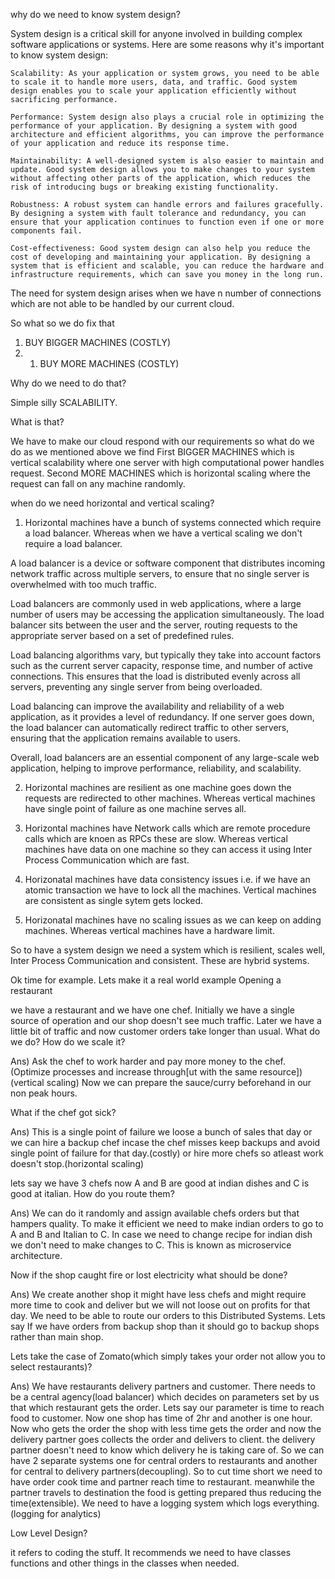 why do we need to know system design?

System design is a critical skill for anyone involved in building complex software applications or systems. Here are some reasons why it's important to know system design:

    Scalability: As your application or system grows, you need to be able to scale it to handle more users, data, and traffic. Good system design enables you to scale your application efficiently without sacrificing performance.

    Performance: System design also plays a crucial role in optimizing the performance of your application. By designing a system with good architecture and efficient algorithms, you can improve the performance of your application and reduce its response time.

    Maintainability: A well-designed system is also easier to maintain and update. Good system design allows you to make changes to your system without affecting other parts of the application, which reduces the risk of introducing bugs or breaking existing functionality.

    Robustness: A robust system can handle errors and failures gracefully. By designing a system with fault tolerance and redundancy, you can ensure that your application continues to function even if one or more components fail.

    Cost-effectiveness: Good system design can also help you reduce the cost of developing and maintaining your application. By designing a system that is efficient and scalable, you can reduce the hardware and infrastructure requirements, which can save you money in the long run.

The need for system design arises when we have n number of connections which are not able to be handled by our current cloud.

So what so we do fix that

1. BUY BIGGER MACHINES (COSTLY)
2.  1. BUY MORE MACHINES (COSTLY)

Why do we need to do that?

Simple silly SCALABILITY.

What is that?

We have to make our cloud respond with our requirements so what do we do as we mentioned above we find
First BIGGER MACHINES which is vertical scalability where one server with high computational power handles request.
Second MORE MACHINES which is horizontal scaling where the request can fall on any machine randomly.

when do we need horizontal and vertical scaling?

1. Horizontal machines have a bunch of systems connected which require a load balancer. Whereas when we have a vertical scaling we don't require a load balancer.

A load balancer is a device or software component that distributes incoming network traffic across multiple servers, to ensure that no single server is overwhelmed with too much traffic.

Load balancers are commonly used in web applications, where a large number of users may be accessing the application simultaneously. The load balancer sits between the user and the server, routing requests to the appropriate server based on a set of predefined rules.

Load balancing algorithms vary, but typically they take into account factors such as the current server capacity, response time, and number of active connections. This ensures that the load is distributed evenly across all servers, preventing any single server from being overloaded.

Load balancing can improve the availability and reliability of a web application, as it provides a level of redundancy. If one server goes down, the load balancer can automatically redirect traffic to other servers, ensuring that the application remains available to users.

Overall, load balancers are an essential component of any large-scale web application, helping to improve performance, reliability, and scalability.

2. Horizontal machines are resilient as one machine goes down the requests are redirected to other machines. Whereas vertical machines have single point of failure as one machine serves all.

3. Horizontal machines have Network calls which are remote procedure calls which are knoen as RPCs these are slow. Whereas vertical machines have data on one machine so they can access it using Inter Process Communication which are fast.

4. Horizonatal machines have data consistency issues i.e. if we have an atomic transaction we have to lock all the machines. Vertical machines are consistent as single sytem gets locked.

5. Horizonatal machines have no scaling issues as we can keep on adding machines. Whereas vertical machines have a hardware limit.

So to have a system design we need a system which is resilient, scales well, Inter Process Communication and consistent. These are hybrid systems.

Ok time for example. Lets make it a real world example Opening a restaurant

we have a restaurant and we have one chef. Initially we have a single source of operation and our shop doesn't see much traffic. Later we have a little bit of traffic and now customer orders take longer than usual. What do we do? How do we scale it?

Ans) Ask the chef to work harder and pay more money to the chef. (Optimize processes and increase through[ut with the same resource])(vertical scaling)
Now we can prepare the sauce/curry beforehand in our non peak hours.

What if the chef got sick?

Ans) This is a single point of failure we loose a bunch of sales that day or we can hire a backup chef incase the chef misses keep backups and avoid single point of failure for that day.(costly)
or hire more chefs so atleast work doesn't stop.(horizontal scaling)

lets say we have 3 chefs now A and B are good at indian dishes and C is good at italian. How do you route them?

Ans) We can do it randomly and assign available chefs orders but that hampers quality. To make it efficient we need to make indian orders to go to A and B and Italian to C. In case we need to change recipe for indian dish we don't need to make changes to C. This is known as microservice architecture.

Now if the shop caught fire or lost electricity what should be done?

Ans) We create another shop it might have less chefs and might require more time to cook and deliver but we will not loose out on profits for that day. We need to be able to route our orders to this Distributed Systems. Lets say If we have orders from backup shop than it should go to backup shops rather than main shop.

Lets take the case of Zomato(which simply takes your order not allow you to select restaurants)?

Ans) We have restaurants delivery partners and customer. There needs to be a central agency(load balancer) which decides on parameters set by us that which restaurant gets the order. Lets say our parameter is time to reach food to customer. Now one shop has time of 2hr and another is one hour. Now who gets the order the shop with less time gets the order and now the delivery partner goes collects the order and delivers to client. the delivery partner doesn't need to know which delivery he is taking care of. So we can have 2 separate systems one for central orders to restaurants and another for central to delivery partners(decoupling). So to cut time short we need to have order cook time and partner reach time to restaurant. meanwhile the partner travels to destination the food is getting prepared thus reducing the time(extensible). We need to have a logging system which logs everything.(logging for analytics)

Low Level Design?

it refers to coding the stuff. It recommends we need to have classes functions and other things in the classes when needed.
